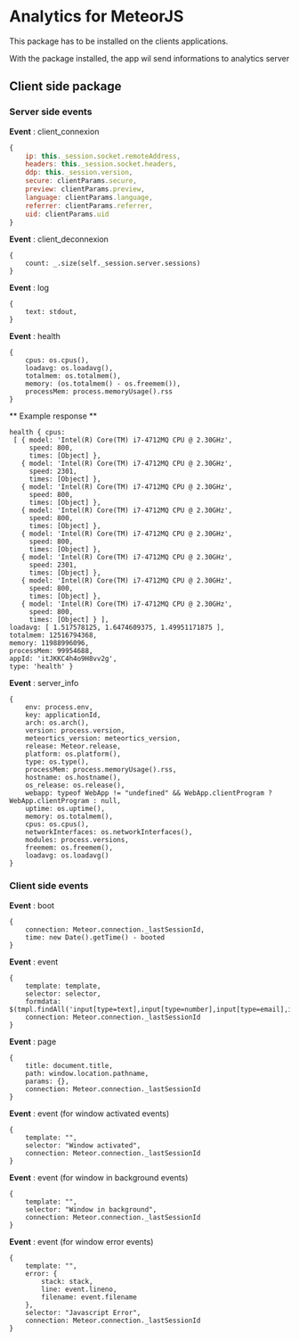 # Analytics for MeteorJS
This package has to be installed on the clients applications.

With the package installed, the app wil send informations to analytics server

## Client side package

### Server side events

**Event** : client_connexion
```javascript
{
    ip: this._session.socket.remoteAddress,
    headers: this._session.socket.headers,
    ddp: this._session.version,
    secure: clientParams.secure,
    preview: clientParams.preview,
    language: clientParams.language,
    referrer: clientParams.referrer,
    uid: clientParams.uid
}
```

**Event** : client_deconnexion
```
{
    count: _.size(self._session.server.sessions)
}
```

**Event** : log
```
{
    text: stdout,
}
```

**Event** : health
```
{
    cpus: os.cpus(),
    loadavg: os.loadavg(),
    totalmem: os.totalmem(),
    memory: (os.totalmem() - os.freemem()),
    processMem: process.memoryUsage().rss
}
```
** Example response **
```shell
health { cpus:
 [ { model: 'Intel(R) Core(TM) i7-4712MQ CPU @ 2.30GHz',
     speed: 800,
     times: [Object] },
   { model: 'Intel(R) Core(TM) i7-4712MQ CPU @ 2.30GHz',
     speed: 2301,
     times: [Object] },
   { model: 'Intel(R) Core(TM) i7-4712MQ CPU @ 2.30GHz',
     speed: 800,
     times: [Object] },
   { model: 'Intel(R) Core(TM) i7-4712MQ CPU @ 2.30GHz',
     speed: 800,
     times: [Object] },
   { model: 'Intel(R) Core(TM) i7-4712MQ CPU @ 2.30GHz',
     speed: 800,
     times: [Object] },
   { model: 'Intel(R) Core(TM) i7-4712MQ CPU @ 2.30GHz',
     speed: 2301,
     times: [Object] },
   { model: 'Intel(R) Core(TM) i7-4712MQ CPU @ 2.30GHz',
     speed: 800,
     times: [Object] },
   { model: 'Intel(R) Core(TM) i7-4712MQ CPU @ 2.30GHz',
     speed: 800,
     times: [Object] } ],
loadavg: [ 1.517578125, 1.6474609375, 1.49951171875 ],
totalmem: 12516794368,
memory: 11988996096,
processMem: 99954688,
appId: 'itJKKC4h4o9H8vv2g',
type: 'health' }
```


**Event** : server_info
```
{
    env: process.env,
    key: applicationId,
    arch: os.arch(),
    version: process.version,
    meteortics_version: meteortics_version,
    release: Meteor.release,
    platform: os.platform(),
    type: os.type(),
    processMem: process.memoryUsage().rss,
    hostname: os.hostname(),
    os_release: os.release(),
    webapp: typeof WebApp != "undefined" && WebApp.clientProgram ? WebApp.clientProgram : null,
    uptime: os.uptime(),
    memory: os.totalmem(),
    cpus: os.cpus(),
    networkInterfaces: os.networkInterfaces(),
    modules: process.versions,
    freemem: os.freemem(),
    loadavg: os.loadavg()
}
```

### Client side events
**Event** : boot
```
{
    connection: Meteor.connection._lastSessionId,
    time: new Date().getTime() - booted
}
```

**Event** : event
```
{
    template: template,
    selector: selector,
    formdata: $(tmpl.findAll('input[type=text],input[type=number],input[type=email],input[type=check],input[type=search],textarea,select')).serializeArray(),
    connection: Meteor.connection._lastSessionId
}
```

**Event** : page
```
{
    title: document.title,
    path: window.location.pathname,
    params: {},
    connection: Meteor.connection._lastSessionId
}
```

**Event** : event (for window activated events)
```
{
    template: "",
    selector: "Window activated",
    connection: Meteor.connection._lastSessionId
}
```

**Event** : event (for window in background events)
```
{
    template: "",
    selector: "Window in background",
    connection: Meteor.connection._lastSessionId
}
```

**Event** : event (for window error events)
```
{
    template: "",
    error: {
        stack: stack,
        line: event.lineno,
        filename: event.filename
    },
    selector: "Javascript Error",
    connection: Meteor.connection._lastSessionId
}
```
